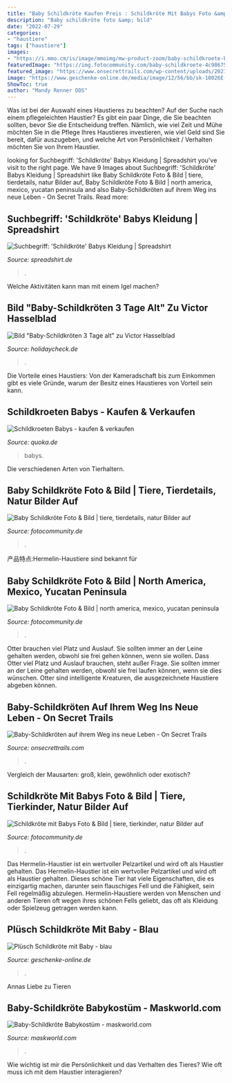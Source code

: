 ```yaml
---
title: "Baby Schildkröte Kaufen Preis : Schildkröte Mit Babys Foto &amp; Bild"
description: "Baby schildkröte foto &amp; bild"
date: "2022-07-29"
categories:
- "haustiere"
tags: ["haustiere"]
images:
- "https://i.mmo.cm/is/image/mmoimg/mw-product-zoom/baby-schildkroete-babykostuem--mw-135897-1.jpg"
featuredImage: "https://img.fotocommunity.com/baby-schildkroete-4c98675e-6239-46a2-98ef-afaeea8547c5.jpg?height=1080"
featured_image: "https://www.onsecrettrails.com/wp-content/uploads/2021/03/Schildkroete-Baby.jpg"
image: "https://www.geschenke-online.de/media/image/12/56/bb/sk-10026E-Pluesch-Schildkroete-mit-Baby-blau-3.jpg"
ShowToc: true
author: "Mandy Renner DDS"
---
```



Was ist bei der Auswahl eines Haustieres zu beachten?
Auf der Suche nach einem pflegeleichten Haustier? Es gibt ein paar Dinge, die Sie beachten sollten, bevor Sie die Entscheidung treffen. Nämlich, wie viel Zeit und Mühe möchten Sie in die Pflege Ihres Haustieres investieren, wie viel Geld sind Sie bereit, dafür auszugeben, und welche Art von Persönlichkeit / Verhalten möchten Sie von Ihrem Haustier.

	

		
looking for Suchbegriff: &#039;Schildkröte&#039; Babys Kleidung | Spreadshirt you've visit to the right page. We have 9 Images about Suchbegriff: &#039;Schildkröte&#039; Babys Kleidung | Spreadshirt like Baby Schildkröte Foto &amp; Bild | tiere, tierdetails, natur Bilder auf, Baby Schildkröte Foto &amp; Bild | north america, mexico, yucatan peninsula and also Baby-Schildkröten auf ihrem Weg ins neue Leben - On Secret Trails. Read more:
		
    
## Suchbegriff: &#039;Schildkröte&#039; Babys Kleidung | Spreadshirt

<img loading=lazy src="https://image.spreadshirtmedia.net/image-server/v1/mp/products/T664A1MPA3625PT17X0Y0D165153100FS2928/views/1,width=378,height=378,appearanceId=1,backgroundColor=F2F2F2/schildkroete-baby-t-shirt.jpg" onerror="this.onerror=null;this.src='https://tse2.mm.bing.net/th?id=OIP.MEzwTaVsrrKdknXQOV681wAAAA&amp;pid=15.1';" alt="Suchbegriff: &#039;Schildkröte&#039; Babys Kleidung | Spreadshirt">

_Source: spreadshirt.de_

>. 

	

Welche Aktivitäten kann man mit einem Igel machen?

    
## Bild &quot;Baby-Schildkröten 3 Tage Alt&quot; Zu Victor Hasselblad

<img loading=lazy src="http://media.holidaycheck.com/data/urlaubsbilder/images/24/1159288117.jpg" onerror="this.onerror=null;this.src='https://tse4.mm.bing.net/th?id=OIP.F4sH0Az1aJejS0U5QLw7GwHaE6&amp;pid=15.1';" alt="Bild &quot;Baby-Schildkröten 3 Tage alt&quot; zu Victor Hasselblad">

_Source: holidaycheck.de_

>. 

	

Die Vorteile eines Haustiers: Von der Kameradschaft bis zum Einkommen gibt es viele Gründe, warum der Besitz eines Haustieres von Vorteil sein kann.

    
## Schildkroeten Babys - Kaufen &amp; Verkaufen

<img loading=lazy src="https://pic0.qimage.de/63/62/00/s242006263.jpg" onerror="this.onerror=null;this.src='https://tse3.mm.bing.net/th?id=OIP.kLxGd89Ga8LQMHHdzT5TXwAAAA&amp;pid=15.1';" alt="Schildkroeten Babys - kaufen &amp; verkaufen">

_Source: quoka.de_

>babys. 

	

Die verschiedenen Arten von Tierhaltern.

    
## Baby Schildkröte Foto &amp; Bild | Tiere, Tierdetails, Natur Bilder Auf

<img loading=lazy src="https://img.fotocommunity.com/baby-schildkroete-4c98675e-6239-46a2-98ef-afaeea8547c5.jpg?height=1080" onerror="this.onerror=null;this.src='https://tse1.mm.bing.net/th?id=OIP._qgMyOVYwCtOtsU49tvfOAHaF7&amp;pid=15.1';" alt="Baby Schildkröte Foto &amp; Bild | tiere, tierdetails, natur Bilder auf">

_Source: fotocommunity.de_

>. 

	

产品特点:Hermelin-Haustiere sind bekannt für

    
## Baby Schildkröte Foto &amp; Bild | North America, Mexico, Yucatan Peninsula

<img loading=lazy src="http://img.fotocommunity.com/baby-schildkroete-4338ea37-9b76-48d0-9f99-bda4ff3ff459.jpg?height=1080" onerror="this.onerror=null;this.src='https://tse1.mm.bing.net/th?id=OIP.pMzuVJWkZnKQWSoWdETQYwHaFj&amp;pid=15.1';" alt="Baby Schildkröte Foto &amp; Bild | north america, mexico, yucatan peninsula">

_Source: fotocommunity.de_

>. 

	

Otter brauchen viel Platz und Auslauf. Sie sollten immer an der Leine gehalten werden, obwohl sie frei gehen können, wenn sie wollen.
Dass Otter viel Platz und Auslauf brauchen, steht außer Frage. Sie sollten immer an der Leine gehalten werden, obwohl sie frei laufen können, wenn sie dies wünschen. Otter sind intelligente Kreaturen, die ausgezeichnete Haustiere abgeben können.

    
## Baby-Schildkröten Auf Ihrem Weg Ins Neue Leben - On Secret Trails

<img loading=lazy src="https://www.onsecrettrails.com/wp-content/uploads/2021/03/Schildkroete-Baby.jpg" onerror="this.onerror=null;this.src='https://tse2.mm.bing.net/th?id=OIP.kH-b76dA5DNPHs5yfKr4VQHaE7&amp;pid=15.1';" alt="Baby-Schildkröten auf ihrem Weg ins neue Leben - On Secret Trails">

_Source: onsecrettrails.com_

>. 

	

Vergleich der Mausarten: groß, klein, gewöhnlich oder exotisch?

    
## Schildkröte Mit Babys Foto &amp; Bild | Tiere, Tierkinder, Natur Bilder Auf

<img loading=lazy src="http://img.fotocommunity.com/schildkroete-mit-babys-3ccb2425-4455-44f1-b746-7110b71a2ffa.jpg?width=1000" onerror="this.onerror=null;this.src='https://tse3.mm.bing.net/th?id=OIP.4JKvdX0AxT5w44dctnZ8sAHaFW&amp;pid=15.1';" alt="Schildkröte mit Babys Foto &amp; Bild | tiere, tierkinder, natur Bilder auf">

_Source: fotocommunity.de_

>. 

	

Das Hermelin-Haustier ist ein wertvoller Pelzartikel und wird oft als Haustier gehalten.
Das Hermelin-Haustier ist ein wertvoller Pelzartikel und wird oft als Haustier gehalten. Dieses schöne Tier hat viele Eigenschaften, die es einzigartig machen, darunter sein flauschiges Fell und die Fähigkeit, sein Fell regelmäßig abzulegen. Hermelin-Haustiere werden von Menschen und anderen Tieren oft wegen ihres schönen Fells geliebt, das oft als Kleidung oder Spielzeug getragen werden kann.

    
## Plüsch Schildkröte Mit Baby - Blau

<img loading=lazy src="https://www.geschenke-online.de/media/image/12/56/bb/sk-10026E-Pluesch-Schildkroete-mit-Baby-blau-3.jpg" onerror="this.onerror=null;this.src='https://tse1.mm.bing.net/th?id=OIP.jYGO7XsnKwaAw01t9cgKwgHaHa&amp;pid=15.1';" alt="Plüsch Schildkröte mit Baby - blau">

_Source: geschenke-online.de_

>. 

	

Annas Liebe zu Tieren

    
## Baby-Schildkröte Babykostüm - Maskworld.com

<img loading=lazy src="https://i.mmo.cm/is/image/mmoimg/mw-product-zoom/baby-schildkroete-babykostuem--mw-135897-1.jpg" onerror="this.onerror=null;this.src='https://tse2.mm.bing.net/th?id=OIP.cGcLKyWVCeulswTCbsVmSgHaKC&amp;pid=15.1';" alt="Baby-Schildkröte Babykostüm - maskworld.com">

_Source: maskworld.com_

>. 

	

Wie wichtig ist mir die Persönlichkeit und das Verhalten des Tieres? Wie oft muss ich mit dem Haustier interagieren?

